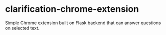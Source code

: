 # clarification-chrome-extension
Simple Chrome extension built on Flask backend that can answer questions on selected text. 
